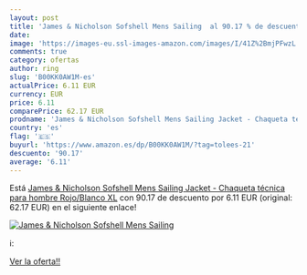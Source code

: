 ```yaml
---
layout: post
title: 'James & Nicholson Sofshell Mens Sailing  al 90.17 % de descuento'
date: 
image: 'https://images-eu.ssl-images-amazon.com/images/I/41Z%2BmjPFwzL._SL200_.jpg'
comments: true
category: ofertas
author: ring
slug: 'B00KK0AW1M-es'
actualPrice: 6.11 EUR
currency: EUR
price: 6.11
comparePrice: 62.17 EUR
prodname: 'James & Nicholson Sofshell Mens Sailing Jacket - Chaqueta técnica para hombre  Rojo/Blanco  XL'
country: 'es'
flag: '🇪🇸'
buyurl: 'https://www.amazon.es/dp/B00KK0AW1M/?tag=tolees-21'
descuento: '90.17'
average: '6.11'
---
```


Está [James & Nicholson Sofshell Mens Sailing Jacket - Chaqueta técnica para hombre  Rojo/Blanco  XL](https://www.amazon.es/dp/B00KK0AW1M/?tag=tolees-21) con 90.17 de descuento por 6.11 EUR (original: 62.17 EUR) en el siguiente enlace!

[![James & Nicholson Sofshell Mens Sailing ](https://images-eu.ssl-images-amazon.com/images/I/41Z%2BmjPFwzL._SL200_.jpg)](https://www.amazon.es/dp/B00KK0AW1M/?tag=tolees-21)

ℹ️:


[Ver la oferta!!](https://www.amazon.es/dp/B00KK0AW1M/?tag=tolees-21)
